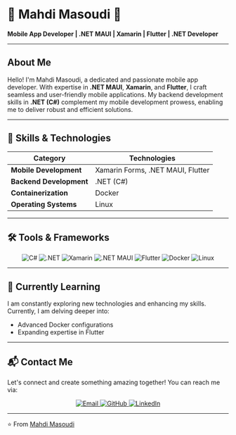 # 🌟 Mahdi Masoudi 🌟

**Mobile App Developer | .NET MAUI | Xamarin | Flutter | .NET Developer**

---

## About Me

Hello! I'm Mahdi Masoudi, a dedicated and passionate mobile app developer. With expertise in **.NET MAUI**, **Xamarin**, and **Flutter**, I craft seamless and user-friendly mobile applications. My backend development skills in **.NET (C#)** complement my mobile development prowess, enabling me to deliver robust and efficient solutions.

---

## 🔧 Skills & Technologies

| **Category**            | **Technologies**                                  |
|-------------------------|---------------------------------------------------|
| **Mobile Development**  | Xamarin Forms, .NET MAUI, Flutter                 |
| **Backend Development** | .NET (C#)                                         |
| **Containerization**    | Docker                                            |
| **Operating Systems**   | Linux                                             |

---

## 🛠 Tools & Frameworks

<p align="center">
  <img src="https://img.shields.io/badge/C%23-239120?style=for-the-badge&logo=c-sharp&logoColor=white" alt="C#"/>
  <img src="https://img.shields.io/badge/.NET-512BD4?style=for-the-badge&logo=dotnet&logoColor=white" alt=".NET"/>
  <img src="https://img.shields.io/badge/Xamarin-3498DB?style=for-the-badge&logo=xamarin&logoColor=white" alt="Xamarin"/>
  <img src="https://img.shields.io/badge/.NET%20MAUI-512BD4?style=for-the-badge&logo=dotnet&logoColor=white" alt=".NET MAUI"/>
  <img src="https://img.shields.io/badge/Flutter-02569B?style=for-the-badge&logo=flutter&logoColor=white" alt="Flutter"/>
  <img src="https://img.shields.io/badge/Docker-2496ED?style=for-the-badge&logo=docker&logoColor=white" alt="Docker"/>
  <img src="https://img.shields.io/badge/Linux-FCC624?style=for-the-badge&logo=linux&logoColor=black" alt="Linux"/>
</p>

---

## 🌱 Currently Learning

I am constantly exploring new technologies and enhancing my skills. Currently, I am delving deeper into:

- Advanced Docker configurations
- Expanding expertise in Flutter

---

## 📬 Contact Me

Let's connect and create something amazing together! You can reach me via:

<p align="center">
  <a href="mailto:mahdimasoudi1995@gmail.com">
    <img src="https://img.shields.io/badge/Email-D14836?style=for-the-badge&logo=gmail&logoColor=white" alt="Email"/>
  </a>
  <a href="https://github.com/mahdimasoudi">
    <img src="https://img.shields.io/badge/GitHub-100000?style=for-the-badge&logo=github&logoColor=white" alt="GitHub"/>
  </a>
  <a href="https://www.linkedin.com/in/smahdi-masoudi-0b5424157">
    <img src="https://img.shields.io/badge/LinkedIn-0A66C2?style=for-the-badge&logo=linkedin&logoColor=white" alt="LinkedIn"/>
  </a>
</p>

---

⭐️ From [Mahdi Masoudi](https://github.com/your-github-username)
